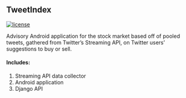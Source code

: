 ## TweetIndex ##

[![license](https://img.shields.io/github/license/suddi/tweetindex-android.svg?maxAge=2592000)](https://github.com/suddi/tweetindex-android)

Advisory Android application for the stock market based off of pooled tweets, gathered from Twitter’s Streaming API, on Twitter users’ suggestions to buy or sell.

#### Includes: ####
1. Streaming API data collector
1. Android application
1. Django API
